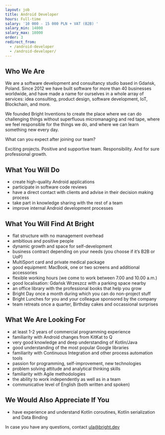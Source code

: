 ```yaml
---
layout: job
title: Android Developer
hours: Full-time
salary: '10 000 - 15 000 PLN + VAT (B2B) '
salary_min: 14000
salary_max: 18000
order: 3
redirect_from:
  - /android-developer
  - /android-developer/
---
```

## Who We Are  

We are a software development and consultancy studio based in Gdańsk, Poland. Since 2012 we have built software for more than 40 businesses worldwide, and have made a name for ourselves in a whole array of services: idea consulting, product design, software development, IoT, Blockchain, and more.

We founded Bright Inventions to create the place where we can do challenging things without superfluous micromanaging and red tape, where we feel responsible for the things we do, and where we can learn something new every day.

What can you expect after joining our team? 

Exciting projects. Positive and supportive team. Responsibility. And for sure professional growth. 

## What You Will Do 

* create high-quality Android applications
* participate in software code reviews
* have a direct contact with clients and advise in their decision making process
* take part in knowledge sharing with the rest of a team
* improve internal Android development processes 

## What You Will Find At Bright

* flat structure with no management overhead
* ambitious and positive people 
* dynamic growth and space for self-development
* business contract depending on your needs (you choose if it’s B2B or UoP)
* MultiSport card and private medical package
* good equipment: MacBook, one or two screens and additional accessories
* flexible working hours (we come to work between 7.00 and 10.00 a.m.)
* good localisation: Gdańsk Wrzeszcz with a parking space nearby
* an office library with the professional books that help you grow
* Bright Day once a month during which you can do non-project stuff
* Bright Lunches for you and your colleague sponsored by the company
* team retreats once a quarter, Birthday cakes and occassional surprises

## What We Are Looking For

* at least 1-2 years of commercial programming experience
* familiarity with Android changes from KitKat to Q
* very good knowledge and deep understanding of Kotlin/Java
* good understanding of the most popular Google libraries
* familiarity with Continuous Integration and other process automation tools
* passion for programming, self-improvement, new technologies
* problem solving attitude and analytical thinking skills
* familiarity with Agile methodologies
* the ability to work independently as well as in a team
* communicative level of English (both written and spoken) 

## We Would Also Appreciate If You 

* have experience and understand Kotlin coroutines, Kotlin serialization and Data Binding 


In case you have any questions, contact ula@bright.dev 
